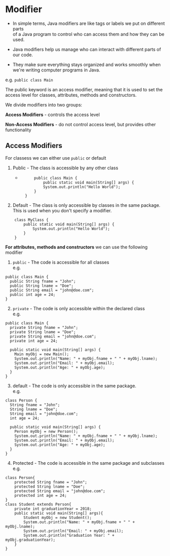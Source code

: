 # Modifier
* In simple terms, Java modifiers are like tags or labels we put on different parts  
of a Java program to control who can access them and how they can be used.

* Java modifiers help us manage who can interact with different parts of our code.  

* They make sure everything stays organized and works smoothly when we're writing computer programs in Java.

e.g. 
`public class Main`

The public keyword is an access modifier, meaning that it is used to set the  
access level for classes, attributes, methods and constructors.

We divide modifiers into two groups:

**Access Modifiers** - controls the access level

**Non-Access Modifiers** - do not control access level, but provides other functionality

## Access Modifiers
For classess we can either use `public` or default

1. Public - The class is accessible by any other class
    * ```
            public class Main {
                public static void main(String[] args) {
                System.out.println("Hello World");
            }
        }

      ```
2. Default - The class is only accessible by classes in the same package. 
This is used when you don't specify a modifier.

```
    class MyClass {
        public static void main(String[] args) {
            System.out.println("Hello World");
        }
    }
```

**For attributes, methods and constructors** we can use the following modifier
1. `public` - The code is accessible for all classes  
e.g. 
```
public class Main {
  public String fname = "John";
  public String lname = "Doe";
  public String email = "john@doe.com";
  public int age = 24;
}
```
2. `private` - The code is only accessible within the declared class  
e.g. 
```
public class Main {
  private String fname = "John";
  private String lname = "Doe";
  private String email = "john@doe.com";
  private int age = 24;
  
  public static void main(String[] args) {
    Main myObj = new Main();
    System.out.println("Name: " + myObj.fname + " " + myObj.lname);
    System.out.println("Email: " + myObj.email);
    System.out.println("Age: " + myObj.age);
  }
}
```
3. default - The code is only accessible in the same package.  
e.g. 
```
class Person {
  String fname = "John";
  String lname = "Doe";
  String email = "john@doe.com";
  int age = 24;
  
  public static void main(String[] args) {
    Person myObj = new Person();
    System.out.println("Name: " + myObj.fname + " " + myObj.lname);
    System.out.println("Email: " + myObj.email);
    System.out.println("Age: " + myObj.age);
  }
}
```
4. Protected - The code is accessible in the same package and subclasses  
e.g.
```
class Person{
    protected String fname = "John";
    protected String lname = "Doe";
    protected String email = "john@doe.com";
    protected int age = 24;
}
class Student extends Person{
    private int graduationYear = 2018;
    public static void main(String[] args){
        Student myObj = new Student();
        System.out.println("Name: " + myObj.fname + " " + myObj.lname);
        System.out.println("Email: " + myObj.email);
        System.out.println("Graduation Year: " + myObj.graduationYear);
    }
}
```
